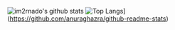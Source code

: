 ![im2rnado's github stats](https://github-readme-stats.vercel.app/api?username=im2rnado&show_icons=true&theme=radical)
![Top Langs](https://github-readme-stats.vercel.app/api/top-langs/?username=im2rnado)](https://github.com/anuraghazra/github-readme-stats)
